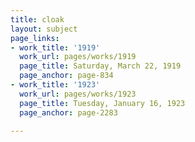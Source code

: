 ```yaml
---
title: cloak
layout: subject
page_links:
- work_title: '1919'
  work_url: pages/works/1919
  page_title: Saturday, March 22, 1919
  page_anchor: page-834
- work_title: '1923'
  work_url: pages/works/1923
  page_title: Tuesday, January 16, 1923
  page_anchor: page-2283

---
```

